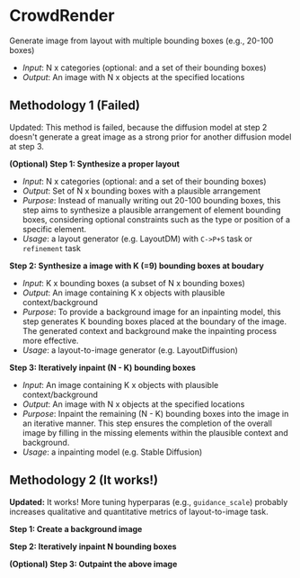 # CrowdRender
Generate image from layout with multiple bounding boxes (e.g., 20-100 boxes)
- *Input*: N x categories (optional: and a set of their bounding boxes)
- *Output*: An image with N x objects at the specified locations

## Methodology 1 (Failed)
Updated: This method is failed, because the diffusion model at step 2 doesn't generate a great image as a strong prior for another diffusion model at step 3.

**(Optional) Step 1: Synthesize a proper layout**
- *Input*: N x categories (optional: and a set of their bounding boxes)
- *Output*: Set of N x bounding boxes with a plausible arrangement
- *Purpose*: Instead of manually writing out 20-100 bounding boxes, this step aims to synthesize a plausible arrangement of element bounding boxes, considering optional constraints such as the type or position of a specific element.
- *Usage*: a layout generator (e.g. LayoutDM) with `C->P+S` task or `refinement` task
  
**Step 2: Synthesize a image with K (=9) bounding boxes at boudary**
  - *Input*: K x bounding boxes (a subset of N x bounding boxes)
  - *Output*: An image containing K x objects with plausible context/background
  - *Purpose*: To provide a background image for an inpainting model, this step generates K bounding boxes placed at the boundary of the image. The generated context and background make the inpainting process more effective.
  - *Usage*: a layout-to-image generator (e.g. LayoutDiffusion)
  
**Step 3: Iteratively inpaint (N - K) bounding boxes**
  - *Input*: An image containing K x objects with plausible context/background
  - *Output*: An image with N x objects at the specified locations
  - *Purpose*: Inpaint the remaining (N - K) bounding boxes into the image in an iterative manner. This step ensures the completion of the overall image by filling in the missing elements within the plausible context and background.
  - *Usage*: a inpainting model (e.g. Stable Diffusion)

## Methodology 2 (It works!)
**Updated:** It works! More tuning hyperparas (e.g., `guidance_scale`) probably increases qualitative and quantitative metrics of layout-to-image task.

**Step 1: Create a background image**

**Step 2: Iteratively inpaint N bounding boxes**

**(Optional) Step 3: Outpaint the above image**